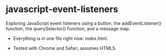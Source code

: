 javascript-event-listeners
==========================

Exploring JavaScript event listeners using a button, the addEventListener() function, the querySelector() function, and a message map.

* Everything is in one file right now: index.html.

* Tested with Chrome and Safari, assumes HTML5.

